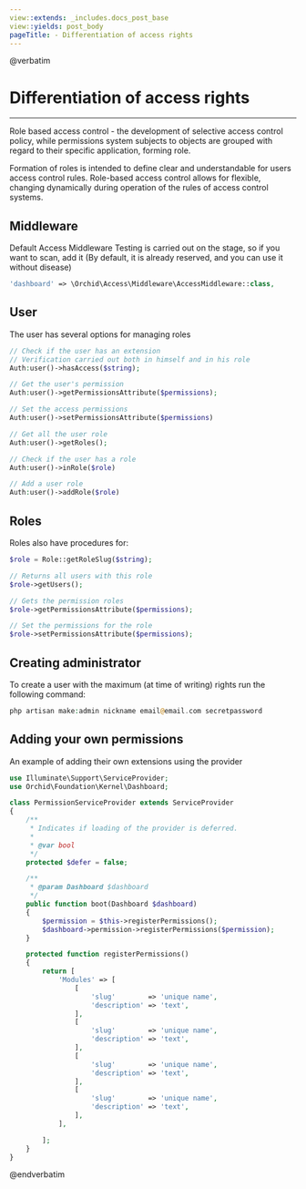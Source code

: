 ```yaml
---
view::extends: _includes.docs_post_base
view::yields: post_body
pageTitle: - Differentiation of access rights
---
```

@verbatim
# Differentiation of access rights
----------
Role based access control - the development of selective access control policy,
while permissions system subjects to objects are grouped with regard to their specific application,
forming role.

Formation of roles is intended to define clear and understandable for users
access control rules. Role-based access control allows for flexible,
changing dynamically during operation of the rules of access control systems.

## Middleware

Default Access Middleware Testing is carried out on the stage,
so if you want to scan, add it (By default, it is already reserved, and you can use it without disease)

```php
'dashboard' => \Orchid\Access\Middleware\AccessMiddleware::class,
```

## User

The user has several options for managing roles

```php
// Check if the user has an extension
// Verification carried out both in himself and in his role
Auth:user()->hasAccess($string);

// Get the user's permission
Auth:user()->getPermissionsAttribute($permissions);

// Set the access permissions
Auth:user()->setPermissionsAttribute($permissions)

// Get all the user role
Auth:user()->getRoles();

// Check if the user has a role
Auth:user()->inRole($role)

// Add a user role
Auth:user()->addRole($role)
```



## Roles

Roles also have procedures for:

```php
$role = Role::getRoleSlug($string);

// Returns all users with this role
$role->getUsers();

// Gets the permission roles
$role->getPermissionsAttribute($permissions);

// Set the permissions for the role
$role->setPermissionsAttribute($permissions);
```


## Creating administrator

To create a user with the maximum (at time of writing) rights
run the following command:


```php
php artisan make:admin nickname email@email.com secretpassword
```



## Adding your own permissions

An example of adding their own extensions using the provider

```php
use Illuminate\Support\ServiceProvider;
use Orchid\Foundation\Kernel\Dashboard;

class PermissionServiceProvider extends ServiceProvider
{
    /**
     * Indicates if loading of the provider is deferred.
     *
     * @var bool
     */
    protected $defer = false;

    /**
     * @param Dashboard $dashboard
     */
    public function boot(Dashboard $dashboard)
    {
        $permission = $this->registerPermissions();
        $dashboard->permission->registerPermissions($permission);
    }

    protected function registerPermissions()
    {
        return [
            'Modules' => [
                [
                    'slug'        => 'unique name',
                    'description' => 'text',
                ],
                [
                    'slug'        => 'unique name',
                    'description' => 'text',
                ],
                [
                    'slug'        => 'unique name',
                    'description' => 'text',
                ],
                [
                    'slug'        => 'unique name',
                    'description' => 'text',
                ],
            ],

        ];
    }
}
```
@endverbatim